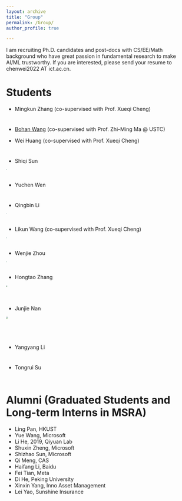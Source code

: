 ```yaml
---
layout: archive
title: "Group"
permalink: /Group/
author_profile: true

---
```

I am recruiting Ph.D. candidates and post-docs with CS/EE/Math background who have great passion in fundamental research to make AI/ML trustworthy. If you are interested, please send your resume to chenwei2022 AT ict.ac.cn.


Students
======

* Mingkun Zhang (co-supervised with Prof. Xueqi Cheng)
  
<img src="https://weichen-cas.github.io/_pages/img/mingkun-证件.jpg" style="zoom:5%" height="200">

* [Bohan Wang](https://bhwangfy.github.io) (co-supervised with Prof. Zhi-Ming Ma @ USTC)
  
* Wei Huang (co-supervised with Prof. Xueqi Cheng)

<img src="https://weichen-cas.github.io/_pages/img/huangwei.jpg" style="zoom:5%" height="200">
  
* Shiqi Sun

<img src="https://weichen-cas.github.io/_pages/img/shiqi.jpg" style="zoom:10%" height="200">
  
* Yuchen Wen
  
<img src="https://weichen-cas.github.io/_pages/img/Yuchen.jpg" style="zoom:5%" height="200">

* Qingbin Li
  
<img src="https://weichen-cas.github.io/_pages/img/qingbin.jpg" style="zoom:10%"  height="200">

* Likun Wang (co-supervised with Prof. Xueqi Cheng)
  
<img src="https://weichen-cas.github.io/_pages/img/likun.jpg" style="zoom:10%"  height="200">
   
* Wenjie Zhou
  
<img src="https://weichen-cas.github.io/_pages/img/wenjie.jpg" style="zoom:10%" height="200">
   
* Hongtao Zhang

<img src="https://weichen-cas.github.io/_pages/img/hongtao.jpg" style="zoom:20%" height="200">
  
* Junjie Nan
  
<img src="https://weichen-cas.github.io/_pages/img/Junjie.jpg" style="zoom:30%" height="200">
   
* Yangyang Li

<img src="https://weichen-cas.github.io/_pages/img/yangyang.jpg" style="zoom:5%"  height="200">
  
* Tongrui Su
  
<img src="https://weichen-cas.github.io/_pages/img/tongrui.jpg" style="zoom:5%"  height="200">



Alumni (Graduated Students and Long-term Interns in MSRA)
======
* Ling Pan, HKUST
* Yue Wang, Microsoft
* Li He, 2019, Qiyuan Lab
* Shuxin Zheng, Microsoft
* Shizhao Sun,  Microsoft
* Qi Meng, CAS
* Haifang Li, Baidu
* Fei Tian, Meta
* Di He, Peking University
* Xinxin Yang, Inno Asset Management
* Lei Yao, Sunshine Insurance

